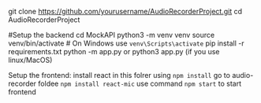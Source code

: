 git clone https://github.com/yourusername/AudioRecorderProject.git
cd AudioRecorderProject

#Setup the backend
cd MockAPI
python3 -m venv venv
source venv/bin/activate  # On Windows use `venv\Scripts\activate`
pip install -r requirements.txt
python -m app.py or python3 app.py (if you use linux/MacOS)

Setup the frontend:
install react in this folrer using `npm install`
go to audio-recorder foldee
`npm install react-mic`
use command `npm start` to start frontend
